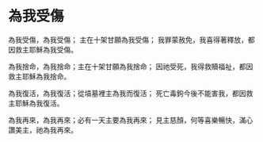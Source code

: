 # 為我受傷

為我受傷，為我受傷；
主在十架甘願為我受傷；
我罪蒙赦免，我喜得著釋放，都因救主耶穌為我受傷。

為我捨命，為我捨命；主在十架甘願為我捨命；
因祂受死，我得救贖福祉，都因救主耶穌為我捨命。

為我復活，為我復活；從墳墓裡主為我而復活；
死亡毒鉤今後不能害我，都因救主耶穌為我復活。

為我再來，為我再來；必有一天主要為我再來；
見主慈顏，何等喜樂暢快，滿心讚美主，祂為我再來。
